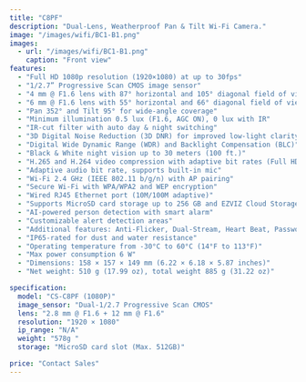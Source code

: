 ```yaml
---
title: "C8PF"
description: "Dual-Lens, Weatherproof Pan & Tilt Wi-Fi Camera."
image: "/images/wifi/BC1-B1.png"
images:
  - url: "/images/wifi/BC1-B1.png"
    caption: "Front view"
features:
  - "Full HD 1080p resolution (1920×1080) at up to 30fps"
  - "1/2.7” Progressive Scan CMOS image sensor"
  - "4 mm @ F1.6 lens with 87° horizontal and 105° diagonal field of view"
  - "6 mm @ F1.6 lens with 55° horizontal and 66° diagonal field of view"
  - "Pan 352° and Tilt 95° for wide-angle coverage"
  - "Minimum illumination 0.5 lux (F1.6, AGC ON), 0 lux with IR"
  - "IR-cut filter with auto day & night switching"
  - "3D Digital Noise Reduction (3D DNR) for improved low-light clarity"
  - "Digital Wide Dynamic Range (WDR) and Backlight Compensation (BLC)"
  - "Black & White night vision up to 30 meters (100 ft.)"
  - "H.265 and H.264 video compression with adaptive bit rates (Full HD, Hi-Def, Standard)"
  - "Adaptive audio bit rate, supports built-in mic"
  - "Wi-Fi 2.4 GHz (IEEE 802.11 b/g/n) with AP pairing"
  - "Secure Wi-Fi with WPA/WPA2 and WEP encryption"
  - "Wired RJ45 Ethernet port (10M/100M adaptive)"
  - "Supports MicroSD card storage up to 256 GB and EZVIZ Cloud Storage"
  - "AI-powered person detection with smart alarm"
  - "Customizable alert detection areas"
  - "Additional features: Anti-Flicker, Dual-Stream, Heart Beat, Password Protection, Watermark"
  - "IP65-rated for dust and water resistance"
  - "Operating temperature from -30°C to 60°C (14°F to 113°F)"
  - "Max power consumption 6 W"
  - "Dimensions: 158 × 157 × 149 mm (6.22 × 6.18 × 5.87 inches)"
  - "Net weight: 510 g (17.99 oz), total weight 885 g (31.22 oz)"

specification:
  model: "CS-C8PF (1080P)"
  image_sensor: "Dual-1/2.7 Progressive Scan CMOS"
  lens: "2.8 mm @ F1.6 + 12 mm @ F1.6"
  resolution: "1920 × 1080"
  ip_range: "N/A"
  weight: "578g "
  storage: "MicroSD card slot (Max. 512GB)"

price: "Contact Sales"
---
```

